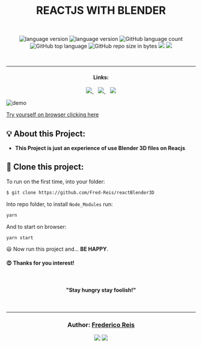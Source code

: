  <h1 align="center">REACTJS WITH BLENDER</h1>
 <br/>
<p align="center">

  <img alt="language version" src="https://img.shields.io/badge/Node-v_12.13.1-339933?logo=node.js">

  <img alt="language version" src="https://img.shields.io/badge/Yarn-v_1.22.4-2C8EBB?logo=Yarn">

  <img alt="GitHub language count" src="https://img.shields.io/github/languages/count/Fred-Reis/reactBlender3D">

  <img alt="GitHub top language" src="https://img.shields.io/github/languages/top/Fred-Reis/reactBlender3D">

  <img alt="GitHub repo size in bytes" src="https://img.shields.io/github/repo-size/Fred-Reis/reactBlender3D">

  <a href="https://www.codacy.com/manual/Fred-Reis/reactBlender3D?utm_source=github.com&amp;utm_medium=referral&amp;utm_content=Fred-Reis/reactBlender3D&amp;utm_campaign=Badge_Grade">
    <img src="https://api.codacy.com/project/badge/Grade/d4fdc96e2af94ce9a7f4826689298071"/></a>
  
  <a href="https://app.netlify.com/sites/priceless-rosalind-6a47c9/deploys">
    <img src="https://api.netlify.com/api/v1/badges/757863fa-2b0b-46b3-b449-74434bca5f0c/deploy-status"/></a>
</p>

<br/>
<hr/>

<h4 align="center">Links:</h4>

<p align="center">

  <a href="#-about-this-project">
    <img src="https://img.shields.io/badge/About_Project-a5a5a5"/>
  </a>&nbsp;&nbsp;
  <a href="#-clone-this-project">
    <img src="https://img.shields.io/badge/Clone_this_project-a5a5a5"/>
  </a>&nbsp;&nbsp;
  <a href="#author-frederico-reis">
    <img src="https://img.shields.io/badge/Author-a5a5a5"/>
  </a>

</p>

![demo](assets/readme/demo.gif)

[Try yourself on browser clicking here](https://priceless-rosalind-6a47c9.netlify.app/)

## 💡 About this Project:

- **This Project is just an experience of use Blender 3D files on Reacjs**

## 🏁 Clone this project:

To run on the first time,
into your folder:

```bash
$ git clone https://github.com/Fred-Reis/reactBlender3D
```

Into repo folder, to install `Node_Modules` run:

```bash
yarn
```

And to start on browser:

```bash
yarn start
```

😃 Now run this project and...
**BE HAPPY**.

<h4>
  😍 Thanks for you interest!
</h4>

<br/>

<h4 align="center">
  "Stay hungry stay foolish!"
</h4>

<br/>

---

<h3 align="center">
Author: <a alt="Fred-Reis" href="https://github.com/Fred-Reis">Frederico Reis</a>
</h3>

<p align="center">

  <a alt="Frederico Reis" href="https://www.linkedin.com/in/frederico-reis-dev/">
    <img src="https://img.shields.io/badge/LinkedIn-Frederico_Reis-0077B5?logo=linkedin"/></a>
  <a alt="Frederico Reis" href="https://github.com/Fred-Reis ">
  <img src="https://img.shields.io/badge/Fred_Reis-GitHub-000?logo=github"/></a>

</p>
